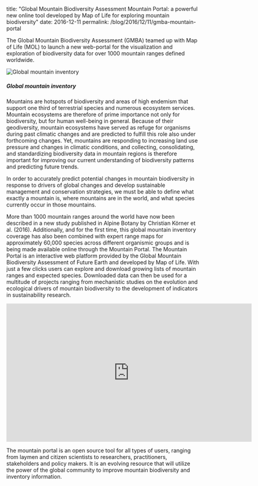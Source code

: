title: "Global Mountain Biodiversity Assessment Mountain Portal: a powerful new online tool developed by Map of Life for exploring mountain biodiversity"
date: 2016-12-11
permalink: /blog/2016/12/11/gmba-mountain-portal


The Global Mountain Biodiversity Assessment (GMBA) teamed up with Map of Life (MOL) to launch a new web-portal for the 
visualization and exploration of biodiversity data for over 1000 mountain ranges defined worldwide.


<div class="row padded">
    <div class="col-md-12 padded">
        <img class="center-block" alt="Global mountain inventory" src="/content_static/blog/2016-12-11/gmba_screenshot.jpg" />
        <div class="caption centered"><h5><em>Global mountain inventory</em></h5></div>
    </div>
</div>


Mountains are hotspots of biodiversity and areas of high endemism that support one third of terrestrial species and 
numerous ecosystem services. Mountain ecosystems are therefore of prime importance not only for biodiversity, but for 
human well-being in general. Because of their geodiversity, mountain ecosystems have served as refuge for organisms 
during past climatic changes and are predicted to fulfill this role also under forthcoming changes. Yet, mountains are 
responding to increasing land use pressure and changes in climatic conditions, and collecting, consolidating, and 
standardizing biodiversity data in mountain regions is therefore important for improving our current understanding of 
biodiversity patterns and predicting future trends.

In order to accurately predict potential changes in mountain biodiversity in response to drivers of global changes and 
develop sustainable management and conservation strategies, we must be able to define what exactly a mountain is, 
where mountains are in the world, and what species currently occur in those mountains.

More than 1000 mountain ranges around the world have now been described in a new study published in Alpine Botany by 
Christian Körner et al. (2016). Additionally, and for  the first time, this global mountain inventory coverage has 
also been combined with expert range maps for approximately 60,000 species across different organismic groups and is 
being made available online through the Mountain Portal. The Mountain Portal is an interactive web platform provided 
by the Global Mountain Biodiversity Assessment of Future Earth and developed by Map of Life. With just a few clicks 
users can explore and download growing lists of mountain ranges and expected species. Downloaded data can then be used 
for a multitude of projects ranging from mechanistic studies on the evolution and ecological drivers of mountain 
biodiversity to the development of indicators in sustainability research. 


<div class="row" style="position: relative">
    <div class="col-md-12 video-container">
        <iframe width="640" height="360" src="https://www.youtube.com/embed/_YYjH-eYyZU?rel=0" frameborder="0" allowfullscreen></iframe>
    </div>
</div>


The mountain portal is an open source tool for all types of users, ranging from laymen and citizen scientists to 
researchers, practitioners, stakeholders and policy makers. It is an evolving resource that will utilize the power of 
the global community to improve mountain biodiversity and inventory information.
